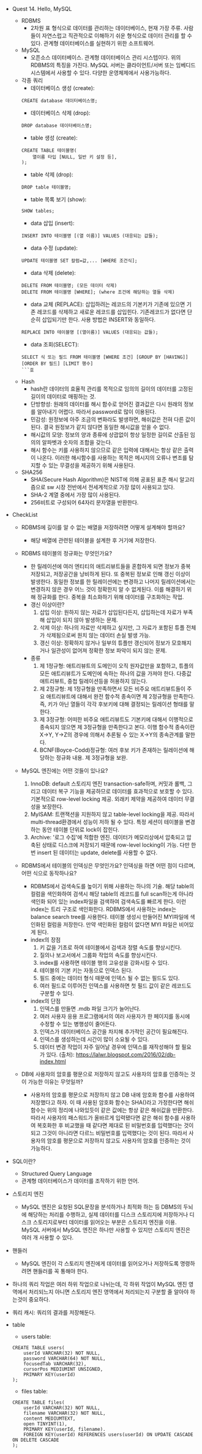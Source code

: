 * Quest 14. Hello, MySQL
    * RDBMS
        * 2차원 표 형식으로 데이터를 관리하는 데이터베이스, 현재 가장 주류. 사람들이 자연스럽고 직관적으로 이해하기 쉬운 형식으로 데이터 관리를 할 수 있다. 관계형 데이터베이스를 실현하기 위한 소프트웨어.
    * MySQL
        * 오픈소스 데이터베이스. 관계형 데이터베이스 관리 시스텝이다. 위의 RDBMS의 특징을 가진다. MySQL 서버는 클라이언트/서버 또는 임베디드 시스템에서 사용할 수 있다. 다양한 운영체제에서 사용가능하다.
    * 각종 쿼리
        * 데이터베이스 생성 (create): 
        ```
        CREATE database 데이터베이스명;
        ```
        * 데이터베이스 삭제 (drop):
        ```
        DROP database 데이터베이스명;
        ```
        * table 생성 (create): 
        ```
        CREATE TABLE 테이블명(
            열이름 타입 [NULL, 일반 키 설정 등],
        );
        ```
        * table 삭제 (drop):
        ```
        DROP table 테이블명;
        ```
        * table 목록 보기 (show):
        ```
        SHOW tables;
        ```
        * data 삽입 (insert):
        ```
        INSERT INTO 테이블명 [(열 이름)] VALUES (대응되는 값들);
        ```
        * data 수정 (update):
        ```
        UPDATE 테이블명 SET 칼럼=값,... [WHERE 조건식];
        ```
        * data 삭제 (delete):
        ```
        DELETE FROM 테이블명; (모든 데이터 삭제)
        DELETE FROM 테이블명 [WHERE]; (where 조건에 해당하는 열들 삭제)
        ```
        * data 교체 (REPLACE):
        삽입하려는 레코드의 기본키가 기존에 있으면 기존 레코드를 삭제하고 새로운 레코드를 삽입힌다.
        기존레코드가 없다면 단순히 삽입되기만 한다. 사용 방법은 INSERT와 동일하다.
        ```
        REPLACE INTO 테이블명 [(열이름)] VALUES (대응되는 값들);
        ``` 
        * data 조회(SELECT):
        ```
        SELECT 식 또는 필드 FROM 테이블명 [WHERE 조건] [GROUP BY [HAVING]] [ORDER BY 필드] [LIMIT 행수]
        ```호
    * Hash
        * hash란 데이터의 효율적 관리를 목적으로 임의의 길이의 데이터를 고정된 길이의 데이터로 매핑하는 것.
        * 단방향성: 원래의 데이터를 해시 함수로 얻어진 결과값은 다시 원래의 정보를 알아내기 어렵다. 따라서 password로 많이 이용된다.
        * 민감성: 원정보에 아주 조금의 변화라도 발생하면, 해쉬값은 전혀 다른 값이 된다. 결국 원정보가 같지 않다면 동일한 해시값을 얻을 수 없다.
        * 해시값의 모양: 정보의 양과 종류에 상괍없이 항상 일정한 길이로 산출된 임의의 알파벳과 숫자의 조합을 갖는다.
        * 해시 함수는 키를 사용하지 않으므로 같은 입력에 대해서는 항상 같은 출력이 나온다. 이러한 해시함수를 사용하는 목적은 메시지의 오류나 변조를 탐지할 수 있는 무결성을 제공하기 위해 사용된다.
    * SHA256
        * SHA(Secure Hash Algorithm)은 NIST에 의해 공표된 표준 해시 알고리즘으로 sw 시장 전반에서 전세계적으로 가장 많이 사용되고 있다.
        * SHA-2 계열 중에서 가장 많이 사용된다.
        * 256비트로 구성되어 64자리 문자열을 반환한다. 
* CheckList
    * RDBMS에 길이를 알 수 없는 배열을 저장하려면 어떻게 설계해야 할까요?
        * 해당 배열에 관련된 테이블을 설계한 후 거기에 저장한다.
    * RDBMS 테이블의 정규화는 무엇인가요?
        * 한 릴레이션에 여러 엔티티의 애트리뷰트들을 혼합하게 되면 정보가 중복 저장되고, 저장공간을 낭비하게 된다. 또 중복된 정보로 인해 갱신 이상이 발생한다. 동일한 정보를 한 릴레이션에는 변경하고 나머지 릴레이션에서는 변경하지 않은 경우 어느 것이 정확한지 알 수 없게된다. 이를 해결하기 위해 정규화를 한다. 중복을 최소화하기 위해 데이터를 구조화하는 작업.
        * 갱신 이상이란?
            1. 삽입 이상: 원하지 않는 자료가 삽입된다든지, 삽입하는데 자료가 부족해 삽입이 되지 않아 발생하는 문제.
            1. 삭제 이상: 하나의 자료만 삭제하고 싶지만, 그 자료가 포함된 튜플 전체가 삭제됨으로써 원치 않는 데이터 손실 발생 가능.
            1. 갱신 이상: 정확하지 않거나 일부의 튜플만 갱신되어 정보가 모호해지거나 일관성이 없어져 정확한 정보 파악이 되지 않는 문제.
        * 종류
            1. 제 1정규형: 애트리뷰트의 도메인이 오직 원자값만을 포함하고, 튜플의 모든 애트리뷰트가 도메인에 속하는 하나의 값을 가져야 한다. 다중값 애트리뷰트, 중첩 릴레이션등을 허용하지 않는다.
            1. 제 2정규형: 제 1정규형을 만족하면서 모든 비주요 애트리뷰트들이 주요 애트리뷰트에 대해서 완전 함수적 종속이면 제 2정규형을 만족한다. 즉, 키가 아닌 열들이 각각 후보키에 대해 결정되는 릴레이션 형태를 말한다.
            1. 제 3정규형: 어떠한 비주요 애트리뷰트도 기본키에 대해서 이행적으로 종속되지 않으면 제 3정규형을 만족한다고 본다. 이행 함수적 종속이란 X->Y, Y->Z의 경우에 의해서 추론될 수 있는 X->Y의 종속관계를 말한다.
            1. BCNF(Boyce-Codd)정규형: 여러 후보 키가 존재하는 릴레이션에 해당하는 정규화 내용. 제 3정규형을 보완.
    * MySQL 엔진에는 어떤 것들이 있나요?
        1. InnoDB: default 스토리지 엔진 transaction-safe하며, 커밋과 롤백, 그리고 데이터 복구 기능을 제공하므로 데이터를 효과적으로 보호할 수 있다. 기본적으로 row-level locking 제공. 외래키 제약을 제공하여 데이터 무결성을 보장한다.
        1. MyISAM: 트랜잭션을 지원하지 않고 table-level locking을 제공. 따라서 multi-thread환경에서 성능이 저하 될 수 있다. 특정 세션이 테이블을 변경하는 동안 테이블 단위로 lock이 잡힌다.
        1. Archive: '로그 수집'에 적합한 엔진. 데이터가 메모리상에서 압축되고 압축된 상태로 디스크에 저장되기 때문에 row-level locking이 가능. 다만 한 번 insert 된 데이터는 update, delete를 사용할 수 없다.
    * RDBMS에서 테이블의 인덱싱은 무엇인가요? 인덱싱을 하면 어떤 점이 다르며, 어떤 식으로 동작하나요?
        * RDBMS에서 검색속도를 높이기 위해 사용하는 하나의 기술. 해당 table의 컬럼을 색인화하여 검색시 해당 table의 레코드를 full scan하는게 아니라 색인화 되어 있는 index파일을 검색하여 검색속도를 빠르게 한다. 이런 index는 트리 구조로 색인화한다. RDBMS에서 사용하는 index는 balance search tree를 사용한다. 테이블 생성시 만들어진 MYI파일에 색인화된 컬럼을 저장한다. 만약 색인화된 컬럼이 없다면 MYI 파일은 비어있게 된다.
        * index의 장점
            1. 키 값을 기초로 하여 테이블에서 검색과 정렬 속도를 향상시킨다.
            1. 질의나 보고서에서 그룹화 작업의 속도를 향상시킨다.
            1. index를 사용하면 테이블 행의 고유성을 강화시킬 수 있다.
            1. 테이블의 기본 키는 자동으로 인덱스 된다.
            1. 필드 중에는 데이터 형식 때문에 인덱스 될 수 없는 필드도 있다.
            1. 여러 필드로 이루어진 인덱스를 사용하면 첫 필드 값이 같은 레코드도 구분할 수 있다.
        * index의 단점
            1. 인덱스를 만들면 .mdb 파일 크기가 늘어난다.
            1. 여러 사용자 응용 프로그램에서의 여러 사용자가 한 페이지를 동시에 수정할 수 있는 병행성이 줄어든다.
            1. 인덱스가 데이터베이스 공간을 차지해 추가적인 공간이 필요해진다.
            1. 인덱스를 생성하는데 시간이 많이 소요될 수 있다.
            1. 데이터 변경 작업이 자주 일어날 경우에 인덱스를 재작성해야 할 필요가 있다.
            (출처): https://lalwr.blogspot.com/2016/02/db-index.html

    * DB에 사용자의 암호를 평문으로 저장하지 않고도 사용자의 암호를 인증하는 것이 가능한 이유는 무엇일까?
        * 사용자의 암호를 평문으로 저장하지 않고 DB 내에 암호화 함수를 사용하여 저장했다고 하자. 이 때 사용된 암호화 함수는 SHA()라고 가정한다면 해쉬 함수는 위의 정리에 나와있듯이 같은 값에는 항상 같은 해쉬값을 반환한다. 따라서 사용자의 패스워드가 올바르게 입력됐다면 같은 해쉬 함수를 사용하여 복호화한  후 비교했을 때 같다면 제대로 된 비밀번호를 입력했다는 것이 되고 그것이 아니라면 다르느 비밀번호를 입력했다는 것이 된다. 따라서 사용자의 암호를 평문으로 저장하지 않고도 사용자의 암호를 인증하는 것이 가능하다.
* SQL이란?
    * Structured Query Language
    * 관계형 데이터베이스가 데이터를 조작하기 위한 언어.
* 스토리지 엔진
    * MySQL 엔진은 요청된 SQL문장을 분석하거나 최적화 하는 등 DBMS의 두뇌에 해당하는 처리를 수행하고, 실제 데이터를 디스크 스토리지에 저장하거나 디스크 스토리지로부터 데이터를 읽어오는 부분은 스토리지 엔진을 이용. MySQL 서버에서 MySQL 엔진은 하나만 사용할 수 있지만 스토리지 엔진은 여러 개 사용할 수 있다. 
* 핸들러
    * MySQL 엔진이 각 스토리지 엔진에게 데이터를 읽어오거나 저장하도록 명령하려면 핸들러를 꼭 통해야 한다.
* 하나의 쿼리 작업은 여러 하위 작업으로 나뉘는데, 각 하위 작업이 MySQL 엔진 영역에서 처리되느지 아니면 스토리지 엔진 영역에서 처리되는지 구분할 줄 알아야 하는것이 중요하다.
* 쿼리 캐시: 쿼리의 결과를 저장해둔다.

* table 
    * users table:
    ```
    CREATE TABLE users(
        userId VARCHAR(32) NOT NULL,
        password VARCHAR(64) NOT NULL,
        focusedTab VARCHAR(32),
        cursorPos MEDIUMINT UNSIGNED,
        PRIMARY KEY(userId)
    );
    ```
    * files table:
    ```
    CREATE TABLE files(
        userId VARCHAR(32) NOT NULL,
        filename VARCHAR(32) NOT NULL,
        content MEDIUMTEXT,
        open TINYINT(1),
        PRIMARY KEY(userId, filename).
        FOREIGN KEY(userId) REFERENCES users(userId) ON UPDATE CASCADE ON DELETE CASCADE
    );